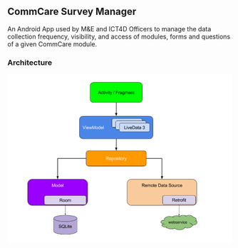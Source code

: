 ## CommCare Survey Manager
An Android App used by M&E and ICT4D Officers to manage the data collection frequency, visibility,
and access of modules, forms and questions of a given CommCare module.

### Architecture
![image info](./docs/images/arch.png)
